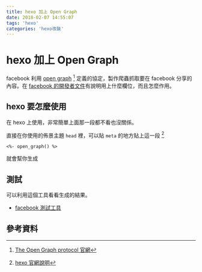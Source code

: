 ```yaml
---
title: hexo 加上 Open Graph
date: 2018-02-07 14:55:07
tags: 'hexo'
categories: 'hexo改裝'
---
```


# hexo 加上 Open Graph

facebook 利用 [open graph](http://ogp.me/) [^og] 定義的協定，製作爬蟲抓取要在 facebook 分享的內容。在 [facebook 的開發者文件](https://developers.facebook.com/docs/sharing/webmasters)有說明用上什麼欄位，而且怎麼作用。

## hexo 要怎麼使用

在 hexo 上使用，非常簡單上面那一段都不看也沒關係。

直接在你使用的佈景主題 `head` 裡，可以貼 `meta` 的地方貼上這一段 [^hexo]

```
<%- open_graph() %>
```

就會幫你生成

## 測試

可以利用這個工具看看生成的結果。

- [facebook 測試工具](https://developers.facebook.com/tools/debug/sharing/?q=https%3A%2F%2Fdwatow.github.io%2F2018%2F01-27-for-designer%2Ffor-designer-messager-doc%2F)

## 參考資料

[^og]: [The Open Graph protocol 官網](http://ogp.me/)
[^hexo]: [hexo 官網說明](https://hexo.io/zh-tw/docs/helpers.html#open-graph)
